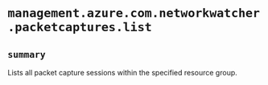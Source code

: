 # `management.azure.com.networkwatcher.packetcaptures.list`

## `summary`
Lists all packet capture sessions within the specified resource group.


